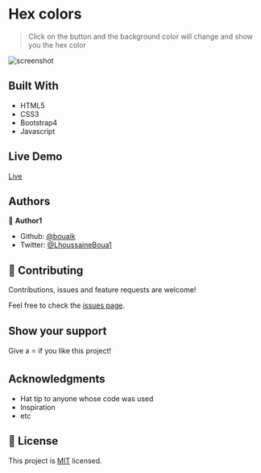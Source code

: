 # Hex colors

> Click on the button and the background color will change and show you the hex color

![screenshot](https://i.imgur.com/N6l2HKi.gif)

## Built With

- HTML5
- CSS3
- Bootstrap4
- Javascript

## Live Demo
 [Live](https://rawcdn.githack.com/bouaik/Hex-colors/73a69fcb178e38d34eb9351c0fd91d86a9202e80/index.html)



## Authors

👤 **Author1**

- Github: [@bouaik](https://github.com/bouaik)
- Twitter: [@LhoussaineBoua1](https://twitter.com/LhoussaineBoua1)

## 🤝 Contributing

Contributions, issues and feature requests are welcome!

Feel free to check the [issues page](issues/).

## Show your support

Give a ⭐️ if you like this project!

## Acknowledgments

- Hat tip to anyone whose code was used
- Inspiration
- etc

## 📝 License

This project is [MIT](lic.url) licensed.
